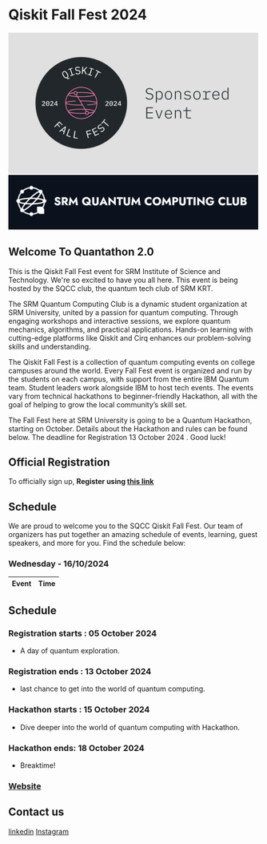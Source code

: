 
# Qiskit Fall Fest 2024
<img src='QFF_Sponsored.png' width='500'>
<img src='SQCC.png' width='500'>

## Welcome To Quantathon 2.0

This is the Qiskit Fall Fest event for SRM Institute of Science and Technology. We're so excited to have you all here. This event is being hosted by the SQCC club, the quantum tech club of SRM KRT.

The SRM Quantum Computing Club is a dynamic student organization at SRM University, united by a passion for quantum computing. Through engaging workshops and interactive sessions, we explore quantum mechanics, algorithms, and practical applications. Hands-on learning with cutting-edge platforms like Qiskit and Cirq enhances our problem-solving skills and understanding.

The Qiskit Fall Fest is a collection of quantum computing events on college campuses around the world. Every Fall Fest event is organized and run by the students on each campus, with support from the entire IBM Quantum team. Student leaders work alongside IBM to host tech events. The events vary from technical hackathons to beginner-friendly Hackathon, all with the goal of helping to grow the local community’s skill set.

The Fall Fest here at SRM University is going to be a Quantum Hackathon, starting on October. Details about the Hackathon and rules can be found below. The deadline for Registration 13 October 2024 . Good luck!
## Official Registration

To officially sign up, **Register using [this link](https://quantathon-o.devfolio.co/overview)**

## Schedule

We are proud to welcome you to the SQCC Qiskit Fall Fest. Our team of organizers has put together an amazing schedule of events, learning, guest speakers, and more for you. Find the schedule below:

### Wednesday - 16/10/2024

| Event                | Time       |
| ---------------------| ---------- |

## Schedule

### Registration starts : 05 October 2024
- A day of quantum exploration.

### Registration ends : 13 October 2024
- last chance to get into the world of quantum computing.

### Hackathon starts : 15 October 2024
- Dive deeper into the world of quantum computing with Hackathon.

### Hackathon ends:  18 October 2024
- Breaktime!


### [Website](https://sqcc.xyz/)

## Contact us
[linkedin](https://www.linkedin.com/company/quantumsrm/posts/?feedView=all)
[Instagram](https://www.instagram.com/quantum_srm/) 

